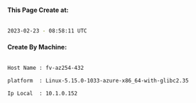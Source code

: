 
   
#### This Page Create at:

```bash

2023-02-23 - 08:58:11 UTC

```

#### Create By Machine:

```bash

Host Name : fv-az254-432

platform  : Linux-5.15.0-1033-azure-x86_64-with-glibc2.35

Ip Local  : 10.1.0.152

```

